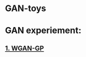 # GAN-toys

# GAN experiement:

##  [1. WGAN-GP](https://github.com/YuAn-06/GAN-toys/blob/main/WGAN-GP.py)
